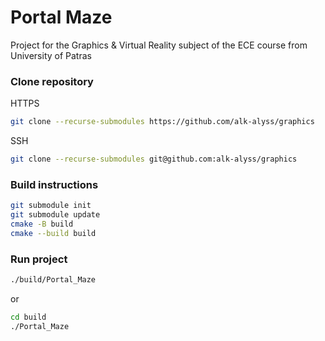 # Portal Maze

Project for the Graphics & Virtual Reality subject of the ECE course from University of Patras

### Clone repository

HTTPS
```bash
git clone --recurse-submodules https://github.com/alk-alyss/graphics
```

SSH
```bash
git clone --recurse-submodules git@github.com:alk-alyss/graphics
```

### Build instructions

```bash
git submodule init
git submodule update
cmake -B build
cmake --build build
```

### Run project

```bash
./build/Portal_Maze
```

or

```bash
cd build
./Portal_Maze
```
